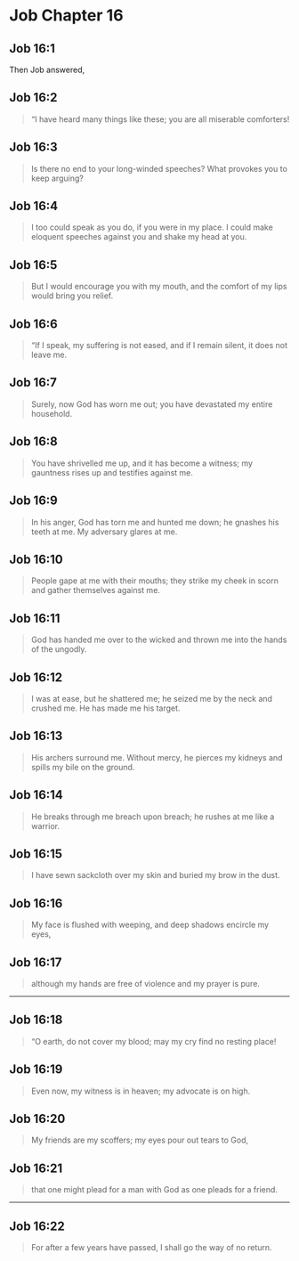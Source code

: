 # Job Chapter 16

## Job 16:1

Then Job answered,

## Job 16:2

> “I have heard many things like these;
> you are all miserable comforters!

## Job 16:3

> Is there no end to your long-winded speeches?
> What provokes you to keep arguing?

## Job 16:4

> I too could speak as you do,
> if you were in my place.
> I could make eloquent speeches against you
> and shake my head at you.

## Job 16:5

> But I would encourage you with my mouth,
> and the comfort of my lips would bring you relief.

## Job 16:6

> “If I speak, my suffering is not eased,
> and if I remain silent, it does not leave me.

## Job 16:7

> Surely, now God has worn me out;
> you have devastated my entire household.

## Job 16:8

> You have shrivelled me up,
> and it has become a witness;
> my gauntness rises up
> and testifies against me.

## Job 16:9

> In his anger, God has torn me and hunted me down;
> he gnashes his teeth at me.
> My adversary glares at me.

## Job 16:10

> People gape at me with their mouths;
> they strike my cheek in scorn
> and gather themselves against me.

## Job 16:11

> God has handed me over to the wicked
> and thrown me into the hands of the ungodly.

## Job 16:12

> I was at ease, but he shattered me;
> he seized me by the neck and crushed me.
> He has made me his target.

## Job 16:13

> His archers surround me.
> Without mercy, he pierces my kidneys
> and spills my bile on the ground.

## Job 16:14

> He breaks through me breach upon breach;
> he rushes at me like a warrior.

## Job 16:15

> I have sewn sackcloth over my skin
> and buried my brow in the dust.

## Job 16:16

> My face is flushed with weeping,
> and deep shadows encircle my eyes,

## Job 16:17

> although my hands are free of violence
> and my prayer is pure.

---

## Job 16:18

> “O earth, do not cover my blood;
> may my cry find no resting place!

## Job 16:19

> Even now, my witness is in heaven;
> my advocate is on high.

## Job 16:20

> My friends are my scoffers;
> my eyes pour out tears to God,

## Job 16:21

> that one might plead for a man with God
> as one pleads for a friend.

---

## Job 16:22

> For after a few years have passed,
> I shall go the way of no return.
